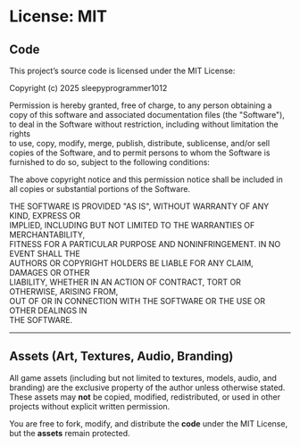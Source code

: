 # License: MIT

## Code
This project’s source code is licensed under the MIT License:

Copyright (c) 2025 sleepyprogrammer1012

Permission is hereby granted, free of charge, to any person obtaining a copy
of this software and associated documentation files (the "Software"), to deal
in the Software without restriction, including without limitation the rights  
to use, copy, modify, merge, publish, distribute, sublicense, and/or sell  
copies of the Software, and to permit persons to whom the Software is  
furnished to do so, subject to the following conditions:

The above copyright notice and this permission notice shall be included in  
all copies or substantial portions of the Software.

THE SOFTWARE IS PROVIDED "AS IS", WITHOUT WARRANTY OF ANY KIND, EXPRESS OR  
IMPLIED, INCLUDING BUT NOT LIMITED TO THE WARRANTIES OF MERCHANTABILITY,  
FITNESS FOR A PARTICULAR PURPOSE AND NONINFRINGEMENT. IN NO EVENT SHALL THE  
AUTHORS OR COPYRIGHT HOLDERS BE LIABLE FOR ANY CLAIM, DAMAGES OR OTHER  
LIABILITY, WHETHER IN AN ACTION OF CONTRACT, TORT OR OTHERWISE, ARISING FROM,  
OUT OF OR IN CONNECTION WITH THE SOFTWARE OR THE USE OR OTHER DEALINGS IN  
THE SOFTWARE.

---

## Assets (Art, Textures, Audio, Branding)
All game assets (including but not limited to textures, models, audio, and branding) are the exclusive property of the author unless otherwise stated.  
These assets may **not** be copied, modified, redistributed, or used in other projects without explicit written permission.

You are free to fork, modify, and distribute the **code** under the MIT License, but the **assets** remain protected.
